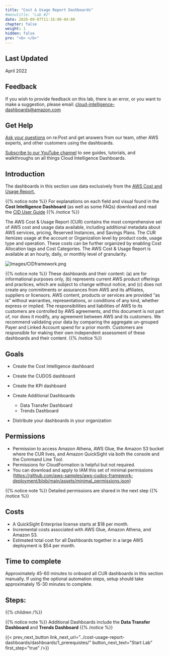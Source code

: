 ```yaml
---
title: "Cost & Usage Report Dashboards"
#menutitle: "Lab #2"
date: 2020-09-07T11:16:08-04:00
chapter: false
weight: 1
hidden: false
pre: "<b> </b>"
---
```

## Last Updated

April 2022


## Feedback

If you wish to provide feedback on this lab, there is an error, or you want to make a suggestion, please email: cloud-intelligence-dashboards@amazon.com

## Get Help
[Ask your questions](https://repost.aws/tags/TANKNkVH-tSUa2jYNx4F159g/cloud-intelligence-dashboards) on re:Post and get answers from our team, other AWS experts, and other customers using the dashboards. 

[Subscribe to our YouTube channel](https://www.youtube.com/channel/UCl0O3ASMCwA_gw0QIKzoU3Q/) to see guides, tutorials, and walkthroughs on all things Cloud Intelligence Dashboards. 

## Introduction

The dashboards in this section use data exclusively from the [AWS Cost and Usage Report.](https://aws.amazon.com/aws-cost-management/aws-cost-and-usage-reporting/) 

{{% notice note %}}
For explanations on each field and visual found in the **Cost Intelligence Dashboard** (as well as some FAQs) download and read the [CID User Guide](/Cost/200_Enterprise_Dashboards/Cost_Intelligence_Dashboard_ReadMe.pdf)
{{% /notice %}}

The AWS Cost & Usage Report (CUR) contains the most comprehensive set of AWS cost and usage data available, including additional metadata about AWS services, pricing, Reserved Instances, and Savings Plans. The CUR itemizes usage at the account or Organization level by product code, usage type and operation. These costs can be further organized by enabling Cost Allocation tags and Cost Categories. The AWS Cost & Usage Report is available at an hourly, daily, or monthly level of granularity.

![Images/CIDframework.png](/Cost/200_Cloud_Intelligence/Images/CIDframework.png?classes=lab_picture_small)

{{% notice note %}}
 These dashboards and their content: (a) are for informational purposes only, (b) represents current AWS product offerings and practices, which are subject to change without notice, and (c) does not create any commitments or assurances from AWS and its affiliates, suppliers or licensors. AWS content, products or services are provided “as is” without warranties, representations, or conditions of any kind, whether express or implied. The responsibilities and liabilities of AWS to its customers are controlled by AWS agreements, and this document is not part of, nor does it modify, any agreement between AWS and its customers. We recommend validating your data by comparing the aggregate un-grouped Payer and Linked Account spend for a prior month. Customers are responsible for making their own independent assessment of these dashboards and their content.
{{% /notice %}} 

## Goals

- Create the Cost Intelligence dashboard
- Create the CUDOS dashboard
- Create the KPI dashboard
- Create Additional Dashboards
	- Data Transfer Dashboard
	- Trends Dashboard 

- Distribute your dashboards in your organization


## Permissions

- Permission to access Amazon Athena, AWS Glue, the Amazon S3 bucket where the CUR lives, and Amazon QuickSight via both the console and the Command Line Tool. 
- Permissions for CloudFormation is helpful but not required. 
- You can download and apply to IAM this set of minimal permissions (https://github.com/aws-samples/aws-cudos-framework-deployment/blob/main/assets/minimal_permissions.json)

{{% notice note %}}
Detailed permissions are shared in the next step
{{% /notice %}}

## Costs

- A QuickSight Enterprise license starts at $18 per month. 
- Incremental costs associated with AWS Glue, Amazon Athena, and Amazon S3. 
- Estimated total cost for all Dashboards together in a large AWS deployment is $54 per month. 

## Time to complete

Approximately 45-60 minutes to onboard all CUR dashboards in this section manually. If using the optional automation steps, setup should take approximately 15-30 minutes to complete.

## Steps:

{{% children  /%}}

{{% notice note %}}
Additional Dashboards include the **Data Transfer Dashboard** and **Trends Dashboard** 
{{% /notice %}} 

{{< prev_next_button link_next_url="../cost-usage-report-dashboards/dashboards/1_prerequistes/" button_next_text="Start Lab" first_step="true" />}}